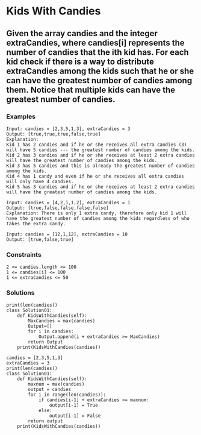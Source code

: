 # Kids With Candies
## Given the array candies and the integer extraCandies, where candies[i] represents the number of candies that the ith kid has. For each kid check if there is a way to distribute extraCandies among the kids such that he or she can have the greatest number of candies among them. Notice that multiple kids can have the greatest number of candies.

### Examples

```
Input: candies = [2,3,5,1,3], extraCandies = 3
Output: [true,true,true,false,true] 
Explanation: 
Kid 1 has 2 candies and if he or she receives all extra candies (3) will have 5 candies --- the greatest number of candies among the kids. 
Kid 2 has 3 candies and if he or she receives at least 2 extra candies will have the greatest number of candies among the kids. 
Kid 3 has 5 candies and this is already the greatest number of candies among the kids. 
Kid 4 has 1 candy and even if he or she receives all extra candies will only have 4 candies. 
Kid 5 has 3 candies and if he or she receives at least 2 extra candies will have the greatest number of candies among the kids. 
```

```
Input: candies = [4,2,1,1,2], extraCandies = 1
Output: [true,false,false,false,false] 
Explanation: There is only 1 extra candy, therefore only kid 1 will have the greatest number of candies among the kids regardless of who takes the extra candy.
```

```
Input: candies = [12,1,12], extraCandies = 10
Output: [true,false,true]
```


### Constraints
```
2 <= candies.length <= 100
1 <= candies[i] <= 100
1 <= extraCandies <= 50
```

### Solutions
```
print(len(candies))
class Solution01:
    def KidsWithCandies(self):
        MaxCandies = max(candies)
        Output=[]
        for i in candies:
            Output.append(i + extraCandies >= MaxCandies)
        return Output
    print(KidsWithCandies(candies))
```
```
candies = [2,3,5,1,3]
extraCandies = 3
print(len(candies))
class Solution01:
    def KidsWithCandies(self):
        maxnum = max(candies)
        output = candies
        for i in range(len(candies)):
            if candies[i-1] + extraCandies >= maxnum:
                output[i-1] = True
            else:
                output[i-1] = False
        return output
    print(KidsWithCandies(candies))
```
